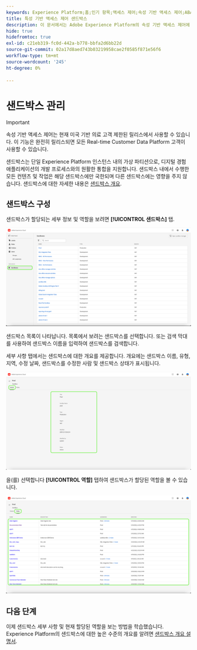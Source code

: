 ```yaml
---
keywords: Experience Platform;홈;인기 항목;액세스 제어;속성 기반 액세스 제어;ABAC
title: 특성 기반 액세스 제어 샌드박스
description: 이 문서에서는 Adobe Experience Platform의 속성 기반 액세스 제어에 대한 정보를 제공합니다
hide: true
hidefromtoc: true
exl-id: c21eb319-fc0d-442a-b778-bbfa2d6bb22d
source-git-commit: 02a17d8aed743b03219958cae2f0585f871e56f6
workflow-type: tm+mt
source-wordcount: '245'
ht-degree: 0%

---
```


# 샌드박스 관리

>[!IMPORTANT]
>
>속성 기반 액세스 제어는 현재 미국 기반 의료 고객 제한된 릴리스에서 사용할 수 있습니다. 이 기능은 완전히 릴리스되면 모든 Real-time Customer Data Platform 고객이 사용할 수 있습니다.

샌드박스는 단일 Experience Platform 인스턴스 내의 가상 파티션으로, 디지털 경험 애플리케이션의 개발 프로세스와의 원활한 통합을 지원합니다. 샌드박스 내에서 수행한 모든 컨텐츠 및 작업은 해당 샌드박스에만 국한되며 다른 샌드박스에는 영향을 주지 않습니다. 샌드박스에 대한 자세한 내용은 [샌드박스 개요](../../../sandboxes/home.md).

## 샌드박스 구성

샌드박스가 할당되는 세부 정보 및 역할을 보려면 **[!UICONTROL 샌드박스]** 탭.

![flac-sandboxes-tab](../../images/flac-ui/flac-sandboxes-tab.png)

샌드박스 목록이 나타납니다. 목록에서 보려는 샌드박스를 선택합니다. 또는 검색 막대를 사용하여 샌드박스 이름을 입력하여 샌드박스를 검색합니다.

세부 사항 탭에서는 샌드박스에 대한 개요를 제공합니다. 개요에는 샌드박스 이름, 유형, 지역, 수정 날짜, 샌드박스를 수정한 사람 및 샌드박스 상태가 표시됩니다.

![flac-sandboxes-details](../../images/flac-ui/flac-sandboxes-details.png)

을(를) 선택합니다 **[!UICONTROL 역할]** 탭하여 샌드박스가 할당된 역할을 볼 수 있습니다.

![flash-sandboxes-roles](../../images/flac-ui/flac-sandboxes-roles.png)

## 다음 단계

이제 샌드박스 세부 사항 및 현재 할당된 역할을 보는 방법을 학습했습니다. Experience Platform의 샌드박스에 대한 높은 수준의 개요를 알려면 [샌드박스 개요 설명서](../../sanboxes/../ui/overview.md).
